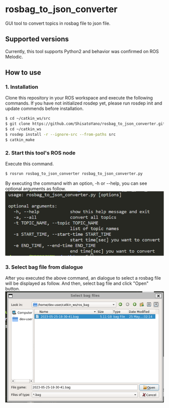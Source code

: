 # rosbag_to_json_converter
GUI tool to convert topics in rosbag file to json file.  

## Supported versions
Currently, this tool supports Python2 and behavior was confirmed on ROS Melodic.

## How to use
### 1. Installation
Clone this repository in your ROS workspace and execute the following commands.  If you have not initialized rosdep yet, please run rosdep init and update commends before installation.  
```bash
$ cd ~/catkin_ws/src
$ git clone https://github.com/ShisatoYano/rosbag_to_json_converter.git
$ cd ~/catkin_ws
$ rosdep install -r --ignore-src --from-paths src
$ catkin_make
```

### 2. Start this tool's ROS node
Execute this command.  
```bash
$ rosrun rosbag_to_json_converter rosbag_to_json_converter.py
```

By executing the command with an option, -h or --help, you can see optional arguments as follow.  
![](images/optional_arguments.png)  

### 3. Select bag file from dialogue
After you executed the above command, an dialogue to select a rosbag file will be displayed as follow. And then, select bag file and click "Open" button.  
![](images/select_bag_file.png)  

